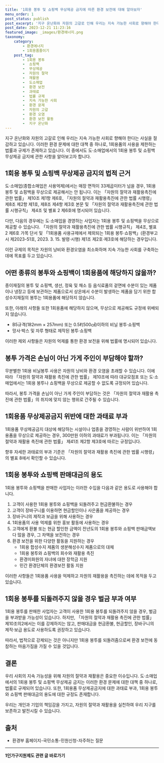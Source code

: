 ```yaml
---
title: '1회용 봉투 및 쇼핑백 무상제공 금지에 따른 환경 보전에 대해 알아보자'
menu_order: 1
post_status: publish
post_excerpt: '지구 온난화와 자원의 고갈로 인해 우리는 지속 가능한 사회로 향해야 한다는 사실을 절감하고 있습니다. 이러한 환경 문제에 대한 대책 중 하나로, 1회용품의 사용을 제한하는 법률과 규제가 존재하고 있습니다. 이 중에서도 도 소매업에서의 1회용 봉투 및 쇼핑백 무상제공 금지에 관한 사항을 알아보고자 합니다.'
post_date: 2023-12-21 11:23:16
featured_image: _images/환경에너지.png
taxonomy:
    category:
        - 환경에너지
        - 1회용품줄이기
    post_tag:
        - 1회용 봉투
        -  쇼핑백
        -  무상제공
        -  자원의 절약
        -  재활용
        -  도소매업
        -  환경 보전
        -  과태료
        -  법률 규제
        -  지속 가능한 사회
        -  환경 문제
        -  자원의 고갈
        -  환경 오염
        -  환경 보전 활동
        -  지구 온난화
---
```



지구 온난화와 자원의 고갈로 인해 우리는 지속 가능한 사회로 향해야 한다는 사실을 절감하고 있습니다. 이러한 환경 문제에 대한 대책 중 하나로, 1회용품의 사용을 제한하는 법률과 규제가 존재하고 있습니다. 이 중에서도 도·소매업에서의 1회용 봉투 및 쇼핑백 무상제공 금지에 관한 사항을 알아보고자 합니다.

## 1회용 봉투 및 쇼핑백 무상제공 금지의 법적 근거

도·소매업(종합소매업은 사용억제)에서는 매장 면적이 33제곱미터가 넘을 경우, 1회용 봉투 및 쇼핑백을 무상으로 제공해서는 안 됩니다. 이는 「자원의 절약과 재활용촉진에 관한 법률」 제10조 제1항 제6호, 「자원의 절약과 재활용촉진에 관한 법률 시행령」 제8조 제2항 제1호, 제8조 제4항 제3호 본문 및 「자원의 절약과 재활용촉진에 관한 법률 시행규칙」 제4조 및 별표 2 제6호에 명시되어 있습니다.

다만, 다음의 경우에는 도·소매업을 경영하는 사업자는 1회용 봉투 및 쇼핑백을 무상으로 제공할 수 있습니다. 「자원의 절약과 재활용촉진에 관한 법률 시행규칙」 제4조, 별표 2 제6호 가목 단서 및 「1회용품 사용규제에서 제외되는 1회용 봉투·쇼핑백」(환경부고시 제2023-51호, 2023. 3. 15. 발령·시행) 제1조 제2호·제3호에 해당하는 경우입니다.

이런 규제의 목적은 자원의 낭비와 환경오염을 최소화하며 지속 가능한 사회를 구축하는 데에 목표를 두고 있습니다.

## 어떤 종류의 봉투와 쇼핑백이 1회용품에 해당하지 않을까?

종이재질의 봉투 및 쇼핑백, 생선, 정육 및 채소 등 음식료품의 겉면에 수분이 있는 제품이나 냉장고 등에 보관하는 제품으로서 상온에서 수분이 발생하는 제품을 담기 위한 합성수지재질의 봉투는 1회용품에 해당하지 않습니다.

또한, 아래의 사항들 또한 1회용품에 해당하지 않으며, 무상으로 제공해도 규정에 위배되지 않습니다.

- B5규격(182mm × 257mm) 또는 0.5ℓ(500㎤)이하의 비닐 봉투·쇼핑백
- 망사·박스 및 자루 형태로 제작된 봉투·쇼핑백

이러한 제외 사항들은 자원의 억제를 통한 환경 보전을 위해 법률에 명시되어 있습니다.

## 봉투 가격은 손님이 아닌 가게 주인이 부담해야 할까?

무분별한 1회용 비닐봉투 사용은 자원의 낭비와 환경 오염을 초래할 수 있습니다. 이에 따라 「자원의 절약과 재활용 촉진에 관한 법률」 제10조에 따라 대규모점포 또는 도·소매업에서는 1회용 봉투나 쇼핑백을 무상으로 제공할 수 없도록 규정되어 있습니다.

따라서, 봉투 가격을 손님이 아닌 가게 주인이 부담하는 것은 「자원의 절약과 재활용 촉진에 관한 법률」의 취지에 맞지 않는 행위로 간주될 수 있습니다.

## 1회용품 무상제공금지 위반에 대한 과태료 부과

1회용품 무상제공금지 대상에 해당하는 시설이나 업종을 경영하는 사람이 위반하여 1회용품을 무상으로 제공하는 경우, 300만원 이하의 과태료가 부과됩니다. 이는 「자원의 절약과 재활용 촉진에 관한 법률」 제41조 제2항 제3호에 따르는 규정입니다.

향후 자세한 과태료의 부과 기준은 「자원의 절약과 재활용 촉진에 관한 법률 시행령」의 별표 8에서 확인할 수 있습니다.

## 1회용 봉투와 쇼핑백 판매대금의 용도

1회용 봉투와 쇼핑백을 판매한 사업자는 이러한 수입을 다음과 같은 용도로 사용해야 합니다.

1. 고객이 사용한 1회용 봉투와 쇼핑백을 되돌려주고 현금환불하는 경우
2. 고객이 장바구니를 이용하면 현금할인이나 사은품을 제공하는 경우
3. 장바구니의 제작과 보급을 위해 사용하는 경우
4. 1회용품의 사용 억제를 위한 홍보 활동에 사용하는 경우
5. 고객에게 환불 또는 현금 할인한 금액이 전년도의 1회용 봉투와 쇼핑백 판매금액보다 많을 경우, 그 차액을 보전하는 경우
6. 환경 보전을 위한 다양한 활동을 지원하는 경우
   - 1회용 합성수지 제품의 생분해성수지 제품으로의 대체
   - 1회용 봉투와 쇼핑백의 회수와 재활용 촉진
   - 환경미화원의 자녀에 대한 장학금 지원
   - 민간 환경단체의 환경보전 활동 지원

이러한 사항들은 1회용품 사용을 억제하고 자원의 재활용을 촉진하는 데에 목적을 두고 있습니다.

## 1회용 봉투를 되돌려주지 않을 경우 벌금 부과 여부

1회용 봉투를 판매한 사업자는 고객이 사용한 1회용 봉투를 되돌려주지 않을 경우, 벌금을 부과받을 가능성이 있습니다. 하지만, 「자원의 절약과 재활용 촉진에 관한 법률」 제10조의2에서는 이를 강제하지는 않고, 판매대금을 현금환불, 현금할인, 장바구니의 제작·보급 용도로 사용하도록 권장하고 있습니다.

따라서, 법적으로 강제되는 것은 아니지만 1회용 봉투를 되돌려줌으로써 환경 보전에 동참하는 마음가짐을 가질 수 있을 것입니다.

## 결론

우리 사회의 지속 가능성을 위해 자원의 절약과 재활용은 중요한 이슈입니다. 도·소매업에서의 1회용 봉투 및 쇼핑백 무상제공 금지는 이러한 환경 문제에 대한 대책 중 하나로, 법률로 규제되어 있습니다. 또한, 1회용품 무상제공금지에 대한 과태료 부과, 1회용 봉투와 쇼핑백 판매대금의 용도에 대한 규정도 존재합니다.

우리는 개인과 기업의 책임감을 가지고, 자원의 절약과 재활용을 실천하여 우리 지구를 보존하고 발전시킬 수 있습니다.

## 출처

- 환경부 홈페이지-국민소통-민원신청-자주하는 질문
<!-- wp:separator -->
<hr class="wp-block-separator has-alpha-channel-opacity"/>
<!-- /wp:separator -->

<!-- wp:group {"backgroundColor":"base","layout":{"type":"constrained"}} -->
<div class="wp-block-group has-base-background-color has-background"><!-- wp:paragraph {"align":"center","fontSize":"medium"} -->
<p class="has-text-align-center has-large-font-size"><strong>1인가구지원제도 관련 글 바로가기</strong></p>
<!-- /wp:paragraph -->


<!-- wp:latest-posts
{"categories":[{"id":14321,"count":19,"description":"","link":"https://uknowlaw.com/category/1%ec%9d%b8%ea%b0%80%ea%b5%ac%ec%a7%80%ec%9b%90%ec%a0%9c%eb%8f%84/","name":"1인가구지원제도","slug":"1인가구지원제도","taxonomy":"category","parent":0,"meta":[],"_links":{"self":[{"href":"https://uknowlaw.com/wp-json/wp/v2/categories/14321"}],"collection":[{"href":"https://uknowlaw.com/wp-json/wp/v2/categories"}],"about":[{"href":"https://uknowlaw.com/wp-json/wp/v2/taxonomies/category"}],"wp:post_type":[{"href":"https://uknowlaw.com/wp-json/wp/v2/posts?categories=14321"}],"curies":[{"name":"wp","href":"https://api.w.org/{rel}","templated":true}]}}],"postsToShow":100,"excerptLength":28,"postLayout":"grid","columns":2,"featuredImageAlign":"left","featuredImageSizeSlug":"large","fontSize":"small"} /--></div>
<!-- /wp:group -->